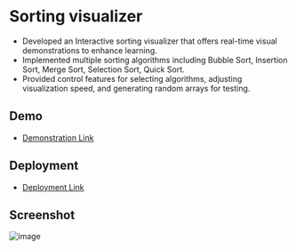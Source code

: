 # Sorting visualizer

- Developed an Interactive sorting visualizer that offers real-time visual demonstrations to enhance learning.
- Implemented multiple sorting algorithms including Bubble Sort, Insertion Sort, Merge Sort, Selection Sort, Quick Sort.
- Provided control features for selecting algorithms, adjusting visualization speed, and generating random arrays for testing.

## Demo

 - [Demonstration Link](https://drive.google.com/file/d/1dUJcTWBoVSr1DPAodc2giIWVVQDvaGbf/view?usp=sharing)

 ## Deployment

 - [Deployment Link](https://sorting-visualizer-two-rust.vercel.app/)

 ## Screenshot

![image](https://github.com/user-attachments/assets/88f1b889-47c7-45bc-a8e4-d433d5cdc34d)
